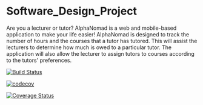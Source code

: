 # Software_Design_Project

Are you a lecturer or tutor? AlphaNomad is a web and mobile-based application to make your life easier! AlphaNomad is designed to track the number of hours and the courses that a tutor has tutored. This will assist the lecturers to determine how much is owed to a particular tutor. The application will also allow the lecturer to assign tutors to courses according to the tutors' preferences.

[![Build Status](https://travis-ci.org/aalphanomad/Software_Design_Project.svg?branch=master)](https://travis-ci.org/aalphanomad/Software_Design_Project)



[![codecov](https://codecov.io/gh/aalphanomad/Software_Design_Project/branch/iBranch/graph/badge.svg)](https://codecov.io/gh/aalphanomad/Software_Design_Project)



[![Coverage Status](https://coveralls.io/repos/github/aalphanomad/Software_Design_Project/badge.svg?branch=master)](https://coveralls.io/github/aalphanomad/Software_Design_Project?branch=master)
